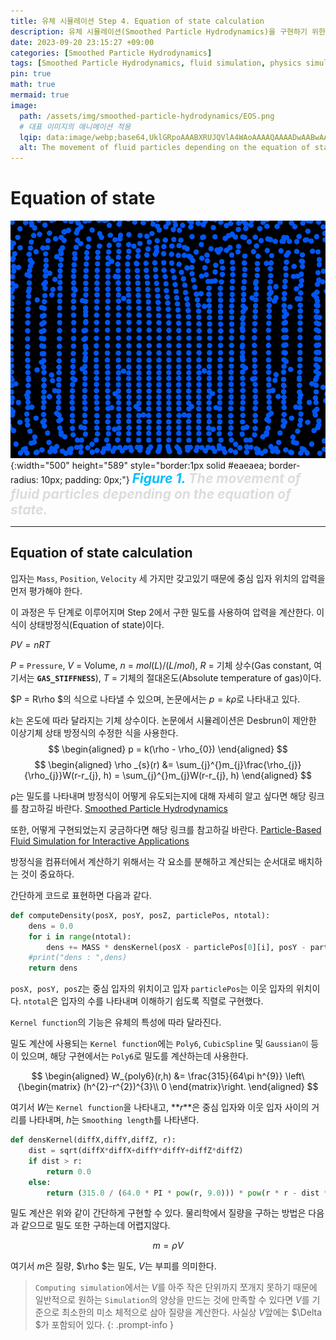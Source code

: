 ```yaml
---
title: 유체 시뮬레이션 Step 4. Equation of state calculation
description: 유체 시뮬레이션(Smoothed Particle Hydrodynamics)을 구현하기 위한 세 번째 걸음
date: 2023-09-20 23:15:27 +09:00
categories: [Smoothed Particle Hydrodynamics]
tags: [Smoothed Particle Hydrodynamics, fluid simulation, physics simulation, 유체 시뮬레이션, fluid, 유체, 물리 시뮬레이션, 입자 시뮬레이션, Particles, 입자]
pin: true
math: true
mermaid: true
image:
  path: /assets/img/smoothed-particle-hydrodynamics/EOS.png
  # 대표 이미지의 애니메이션 적용
  lqip: data:image/webp;base64,UklGRpoAAABXRUJQVlA4WAoAAAAQAAAADwAABwAAQUxQSDIAAAARL0AmbZurmr57yyIiqE8oiG0bejIYEQTgqiDA9vqnsUSI6H+oAERp2HZ65qP/VIAWAFZQOCBCAAAA8AEAnQEqEAAIAAVAfCWkAALp8sF8rgRgAP7o9FDvMCkMde9PK7euH5M1m6VWoDXf2FkP3BqV0ZYbO6NA/VFIAAAA
  alt: The movement of fluid particles depending on the equation of state.
---
```

<!--  -->
# **Equation of state**
![평활 입자 유체역학 커널 그림](/assets/img/smoothed-particle-hydrodynamics/EOS.png){:width="500" height="589" style="border:1px solid #eaeaea; border-radius: 10px; padding: 0px;"} 
_**<span style="color:deepskyblue; font-size:150%">Figure 1. </span>
<span style="color:gainsboro;font-size:150%">The movement of fluid particles depending on the equation of state.</span>**_
<hr>

## Equation of state calculation ##

입자는 `Mass`, `Position`, `Velocity` 세 가지만 갖고있기 때문에 중심 입자 위치의 압력을 먼저 평가해야 한다.

이 과정은 두 단계로 이루어지며 Step 2에서 구한 밀도를 사용하여 압력을 계산한다. 이 식이 상태방정식(Equation of state)이다.

$PV = nRT$

$P$ = `Pressure`, $V$ = Volume, $n$ = $mol(L)/(L/mol)$, $R$ = 기체 상수(Gas constant, 여기서는 **`GAS_STIFFNESS`**), $T$ = 기체의 절대온도(Absolute temperature of gas)이다.

$P = R\rho $의 식으로 나타낼 수 있으며, 논문에서는 $p = k\rho$로 나타내고 있다.

$k$는 온도에 따라 달라지는 기체 상수이다. 논문에서 시뮬레이션은 Desbrun이 제안한 이상기체 상태 방정식의 수정한 식을 사용한다.
$$
\begin{aligned}
  p = k(\rho - \rho_{0})
\end{aligned}
$$
$$
\begin{aligned}
  \rho _{s}(r) &= \sum_{j}^{}m_{j}\frac{\rho_{j}}{\rho_{j}}W(r-r_{j}, h) = \sum_{j}^{}m_{j}W(r-r_{j}, h) 
\end{aligned}
$$

ρ는 밀도를 나타내며 방정식이 어떻게 유도되는지에 대해 자세히 알고 싶다면 해당 링크를 참고하길 바란다.
[Smoothed Particle Hydrodynamics](https://www.annualreviews.org/doi/abs/10.1146/annurev.aa.30.090192.002551?journalCode=astro)

또한, 어떻게 구현되었는지 궁금하다면 해당 링크를 참고하길 바란다.
[Particle-Based Fluid Simulation for Interactive Applications](https://citeseerx.ist.psu.edu/document?repid=rep1&type=pdf&doi=1739fd145ef1d327ab301cacc017af2a87f33086)

방정식을 컴퓨터에서 계산하기 위해서는 각 요소를 분해하고 계산되는 순서대로 배치하는 것이 중요하다.

간단하게 코드로 표현하면 다음과 같다.

```python
def computeDensity(posX, posY, posZ, particlePos, ntotal):
    dens = 0.0
    for i in range(ntotal):
        dens += MASS * densKernel(posX - particlePos[0][i], posY - particlePos[1][i],posZ - particlePos[2][i], SUPPORT_RADIUS)   
    #print("dens : ",dens)
    return dens
```
`posX, posY, posZ`는 중심 입자의 위치이고 입자 `particlePos`는 이웃 입자의 위치이다. `ntotal`은 입자의 수를 나타내며 이해하기 쉽도록 직렬로 구현했다.

`Kernel function`의 기능은 유체의 특성에 따라 달라진다.

밀도 계산에 사용되는 `Kernel function`에는 `Poly6`, `CubicSpline` 및 `Gaussian이` 등이 있으며, 해당 구현에서는 `Poly6`로 밀도를 계산하는데 사용한다.

$$
\begin{aligned}
W_{poly6}(r,h) &= \frac{315}{64\pi h^{9}}
\left\{\begin{matrix}
(h^{2}-r^{2})^{3}\\ 
0
\end{matrix}\right.
\end{aligned}
$$

여기서 $W$는 `Kernel function`을 나타내고, **$r$**은 중심 입자와 이웃 입자 사이의 거리를 나타내며, $h$는 `Smoothing length`를 나타낸다.

```python
def densKernel(diffX,diffY,diffZ, r):
    dist = sqrt(diffX*diffX+diffY*diffY+diffZ*diffZ)
    if dist > r:
        return 0.0
    else:
        return (315.0 / (64.0 * PI * pow(r, 9.0))) * pow(r * r - dist * dist, 3.0)
```
밀도 계산은 위와 같이 간단하게 구현할 수 있다.
물리학에서 질량을 구하는 방법은 다음과 같으므로 밀도 또한 구하는데 어렵지않다.

$$m = \rho V$$

여기서 $m$은 질량, $\rho $는 밀도, $V$는 부피를 의미한다.

>`Computing simulation`에서는 $V$를 아주 작은 단위까지 쪼개지 못하기 때문에 일반적으로 원하는 `Simulation`의 양상을 만드는 것에 만족할 수 있다면 $V$를 기준으로 최소한의 미소 체적으로 삼아 질량을 계산한다. 사실상 $V$앞에는 $\Delta $가 포함되어 있다.
{: .prompt-info }

